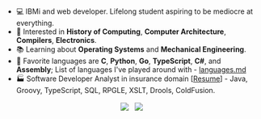 - 💻 IBMi and web developer. Lifelong student aspiring to be mediocre at everything.
- 🧮 Interested in **History of Computing**, **Computer Architecture**, **Compilers**, **Electronics**.
- 📚 Learning about **Operating Systems** and **Mechanical Engineering**.
- 📜 Favorite languages are **C**, **Python**, **Go**, **TypeScript**, **C#**, and **Assembly**; List of languages I've played around with - [languages.md](https://gist.github.com/barrettotte/d28a7eb7d1cfd086448c28dcd0d72828)
- 🏭 Software Developer Analyst in insurance domain [[Resume](https://github.com/barrettotte/Resume/blob/master/barrettotte-resume.pdf)] - Java, Groovy, TypeScript, SQL, RPGLE, XSLT, Drools, ColdFusion.

<!--
<p align="center">
  <strong>"I'm smart enough to know that I'm dumb." - Richard Feynman</strong>
</p>
-->

<p align="center">
  <img align="center" src="https://github-readme-stats.vercel.app/api?username=barrettotte&count_private=true&show_icons=true&theme=dark&include_all_commits=true&hide_rank=true"/>
  &nbsp;
  <img align="center" src="https://github-readme-stats.vercel.app/api/top-langs/?username=barrettotte&theme=dark&layout=compact&hide=jupyter%20notebook,ANTLR,JSON,Markdown&langs_count=10"/>
</p>
